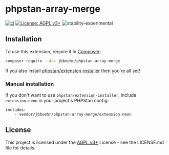 
# phpstan-array-merge

[![ci](https://github.com/jbboehr/phpstan-array-merge/actions/workflows/ci.yml/badge.svg)](https://github.com/jbboehr/phpstan-array-merge/actions/workflows/ci.yml)
[![License: AGPL v3+](https://img.shields.io/badge/License-AGPL_v3%2b-blue.svg)](https://www.gnu.org/licenses/agpl-3.0)
![stability-experimental](https://img.shields.io/badge/stability-experimental-orange.svg)

## Installation

To use this extension, require it in [Composer](https://getcomposer.org/):

```bash
composer require --dev jbboehr/phpstan-array-merge
```

If you also install [phpstan/extension-installer](https://github.com/phpstan/extension-installer) then you're all set!

### Manual installation

If you don't want to use `phpstan/extension-installer`, include `extension.neon` in your project's PHPStan config:

```neon
includes:
    - vendor/jbboehr/phpstan-array-merge/extension.neon
```

## License

This project is licensed under the [AGPL v3+](https://www.gnu.org/licenses/agpl-3.0) License - see the LICENSE.md file for details.
